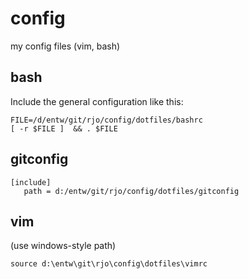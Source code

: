 # config
my config files (vim, bash)

## bash

Include the general configuration like this:

    FILE=/d/entw/git/rjo/config/dotfiles/bashrc
    [ -r $FILE ]  && . $FILE


## gitconfig

    [include]
       path = d:/entw/git/rjo/config/dotfiles/gitconfig

## vim

(use windows-style path)

    source d:\entw\git\rjo\config\dotfiles\vimrc


